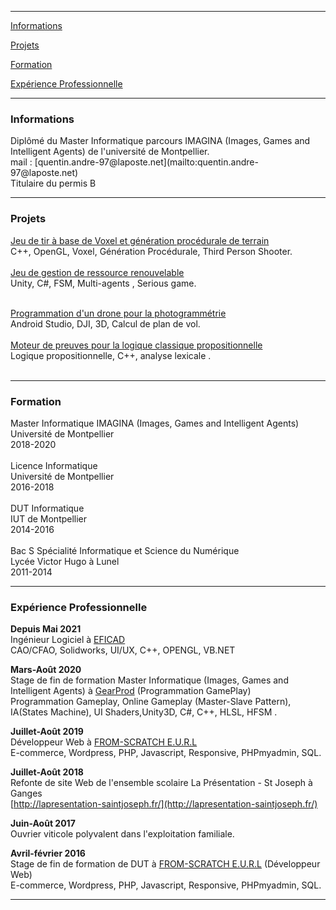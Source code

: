 
---

[Informations](#infos)

[Projets](#projets)

[Formation](#formation)

[Expérience Professionnelle](#exppro)

---

<h3 id="infos">Informations</h3>
Diplômé du Master Informatique parcours IMAGINA (Images, Games and Intelligent Agents) de l'université de Montpellier.<br>
mail : [quentin.andre-97@laposte.net](mailto:quentin.andre-97@laposte.net)<br>
Titulaire du permis B<br>

---

<h3 id="projets">Projets</h3>

[Jeu de tir à base de Voxel et génération procédurale de terrain](/projetvoxel)<br>
C++, OpenGL, Voxel, Génération Procédurale, Third Person Shooter.<br>
<br>
[Jeu de gestion de ressource renouvelable](/projetgestion)<br>
Unity, C#, FSM, Multi-agents , Serious game.<br>
<br>

[Programmation d'un drone pour la photogrammétrie](/projetdrone)<br>
Android Studio, DJI, 3D, Calcul de plan de vol.<br>
<br>
[Moteur de preuves pour la logique classique propositionnelle](/projetlogique)<br>
Logique propositionnelle, C++, analyse lexicale .<br>
<br>

---

<h3 id="formation">Formation</h3>

Master Informatique IMAGINA (Images, Games and Intelligent Agents)<br>
Université de Montpellier <br>
2018-2020
<br><br>
Licence Informatique <br>
Université de Montpellier <br>
2016-2018
<br><br>
DUT Informatique <br>
IUT de Montpellier <br>
2014-2016
<br><br>
Bac S Spécialité Informatique et Science du Numérique <br>
Lycée Victor Hugo à Lunel <br>
2011-2014

---

<h3 id="exppro">Expérience Professionnelle</h3>

__Depuis Mai 2021__ <br>
Ingénieur Logiciel à [EFICAD](https://www.linkedin.com/company/swood-by-eficad/)<br>
CAO/CFAO, Solidworks, UI/UX, C++, OPENGL, VB.NET <br>

__Mars-Août 2020__ <br>
Stage de fin de formation Master Informatique (Images, Games and Intelligent Agents)  à [GearProd](https://www.linkedin.com/company/gearprod/) (Programmation GamePlay)<br>
Programmation Gameplay, Online Gameplay (Master-Slave Pattern), IA(States Machine), UI Shaders,Unity3D, C#, C++, HLSL, HFSM .<br>

__Juillet-Août 2019__ <br>
Développeur Web à [FROM-SCRATCH E.U.R.L](https://www.linkedin.com/company/fromscratchfr)<br>
E-commerce, Wordpress, PHP, Javascript, Responsive, PHPmyadmin, SQL.<br>

__Juillet-Août 2018__ <br>
Refonte de site Web de l'ensemble scolaire La Présentation - St Joseph à Ganges<br>
[http://lapresentation-saintjoseph.fr/](http://lapresentation-saintjoseph.fr/)<br>

__Juin-Août 2017__ <br>
Ouvrier viticole polyvalent dans l'exploitation familiale. <br>

__Avril-février 2016__ <br>
Stage de fin de formation de DUT  à [FROM-SCRATCH E.U.R.L](https://www.linkedin.com/company/fromscratchfr) (Développeur Web)<br>
E-commerce, Wordpress, PHP, Javascript, Responsive, PHPmyadmin, SQL.<br>

---
